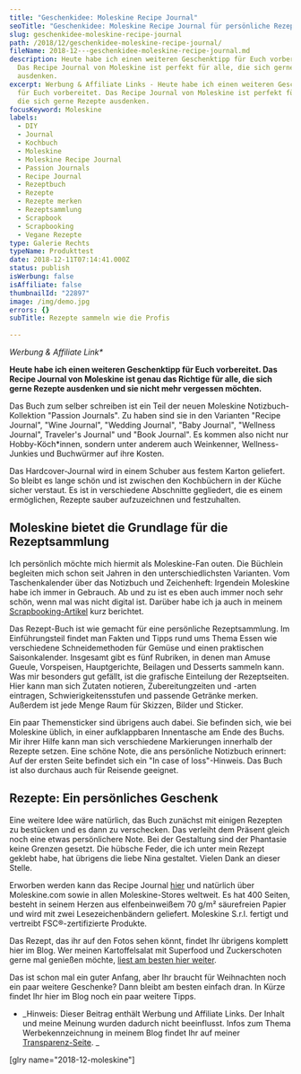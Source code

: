 ```yaml
---
title: "Geschenkidee: Moleskine Recipe Journal"
seoTitle: "Geschenkidee: Moleskine Recipe Journal für persönliche Rezeptsammlung"
slug: geschenkidee-moleskine-recipe-journal
path: /2018/12/geschenkidee-moleskine-recipe-journal/
fileName: 2018-12---geschenkidee-moleskine-recipe-journal.md
description: Heute habe ich einen weiteren Geschenktipp für Euch vorbereitet.
  Das Recipe Journal von Moleskine ist perfekt für alle, die sich gerne Rezepte
  ausdenken.
excerpt: Werbung & Affiliate Links - Heute habe ich einen weiteren Geschenktipp
  für Euch vorbereitet. Das Recipe Journal von Moleskine ist perfekt für alle,
  die sich gerne Rezepte ausdenken.
focusKeyword: Moleskine
labels:
  - DIY
  - Journal
  - Kochbuch
  - Moleskine
  - Moleskine Recipe Journal
  - Passion Journals
  - Recipe Journal
  - Rezeptbuch
  - Rezepte
  - Rezepte merken
  - Rezeptsammlung
  - Scrapbook
  - Scrapbooking
  - Vegane Rezepte
type: Galerie Rechts
typeName: Produkttest
date: 2018-12-11T07:14:41.000Z
status: publish
isWerbung: false
isAffiliate: false
thumbnailId: "22897"
image: /img/demo.jpg
errors: {}
subTitle: Rezepte sammeln wie die Profis
  
---
```


_Werbung &amp; Affiliate Link\*_

**Heute habe ich einen weiteren Geschenktipp für Euch vorbereitet. Das Recipe
Journal von Moleskine ist genau das Richtige für alle, die sich gerne Rezepte
ausdenken und sie nicht mehr vergessen möchten.**

Das Buch zum selber schreiben ist ein Teil der neuen Moleskine
Notizbuch-Kollektion "Passion Journals". Zu haben sind sie in den Varianten
"Recipe Journal", "Wine Journal", "Wedding Journal", "Baby Journal", "Wellness
Journal", Traveler's Journal" und "Book Journal". Es kommen also nicht nur
Hobby-Köch\*innen, sondern unter anderem auch Weinkenner, Wellness-Junkies und
Buchwürmer auf ihre Kosten.

Das Hardcover-Journal wird in einem Schuber aus festem Karton geliefert. So
bleibt es lange schön und ist zwischen den Kochbüchern in der Küche sicher
verstaut. Es ist in verschiedene Abschnitte gegliedert, die es einem
ermöglichen, Rezepte sauber aufzuzeichnen und festzuhalten.

## Moleskine bietet die Grundlage für die Rezeptsammlung

Ich persönlich möchte mich hiermit als Moleskine-Fan outen. Die Büchlein
begleiten mich schon seit Jahren in den unterschiedlichsten Varianten. Vom
Taschenkalender über das Notizbuch und Zeichenheft: Irgendein Moleskine habe ich
immer in Gebrauch. Ab und zu ist es eben auch immer noch sehr schön, wenn mal
was nicht digital ist. Darüber habe ich ja auch in meinem
[Scrapbooking-Artikel](/2016/02/filofaxing-mit-den-mumins/) kurz berichtet.

Das Rezept-Buch ist wie gemacht für eine persönliche Rezeptsammlung. Im
Einführungsteil findet man Fakten und Tipps rund ums Thema Essen wie
verschiedene Schneidemethoden für Gemüse und einen praktischen Saisonkalender.
Insgesamt gibt es fünf Rubriken, in denen man Amuse Gueule, Vorspeisen,
Hauptgerichte, Beilagen und Desserts sammeln kann. Was mir besonders gut
gefällt, ist die grafische Einteilung der Rezeptseiten. Hier kann man sich
Zutaten notieren, Zubereitungzeiten und -arten eintragen, Schwierigkeitensstufen
und passende Getränke merken. Außerdem ist jede Menge Raum für Skizzen, Bilder
und Sticker.

Ein paar Themensticker sind übrigens auch dabei. Sie befinden sich, wie bei
Moleskine üblich, in einer aufklappbaren Innentasche am Ende des Buchs. Mir
ihrer Hilfe kann man sich verschiedene Markierungen innerhalb der Rezepte
setzen. Eine schöne Note, die ans persönliche Notizbuch erinnert: Auf der ersten
Seite befindet sich ein "In case of loss"-Hinweis. Das Buch ist also durchaus
auch für Reisende geeignet.

## Rezepte: Ein persönliches Geschenk

Eine weitere Idee wäre natürlich, das Buch zunächst mit einigen Rezepten zu
bestücken und es dann zu verschecken. Das verleiht dem Präsent gleich noch eine
etwas persönlichere Note. Bei der Gestaltung sind der Phantasie keine Grenzen
gesetzt. Die hübsche Feder, die ich unter mein Rezept geklebt habe, hat übrigens
die liebe Nina gestaltet. Vielen Dank an dieser Stelle.

Erworben werden kann das Recipe Journal [hier](https://amzn.to/2SzMKSr) und
natürlich über Moleskine.com sowie in allen Moleskine-Stores weltweit. Es hat
400 Seiten, besteht in seinem Herzen aus elfenbeinweißem 70 g/m² säurefreien
Papier und wird mit zwei Lesezeichenbändern geliefert. Moleskine S.r.l. fertigt
und vertreibt FSC®-zertifizierte Produkte.

Das Rezept, das ihr auf den Fotos sehen könnt, findet Ihr übrigens komplett hier
im Blog. Wer meinen Kartoffelsalat mit Superfood und Zuckerschoten gerne mal
genießen möchte,
[liest am besten hier weiter](/2018/06/kartoffelsalat-mit-superfruits-und-zuckerschoten/).

Das ist schon mal ein guter Anfang, aber Ihr braucht für Weihnachten noch ein
paar weitere Geschenke? Dann bleibt am besten einfach dran. In Kürze findet Ihr
hier im Blog noch ein paar weitere Tipps.

- _Hinweis: Dieser Beitrag enthält Werbung und Affiliate Links. Der Inhalt und
  meine Meinung wurden dadurch nicht beeinflusst. Infos zum Thema
  Werbekennzeichnung in meinem Blog findet Ihr auf meiner 
  [Transparenz-Seite](/werbung/). _

[glry name="2018-12-moleskine"]

  